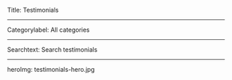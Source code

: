 Title: Testimonials

----

Categorylabel: All categories

----

Searchtext: Search testimonials

----

heroImg: testimonials-hero.jpg
